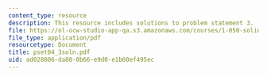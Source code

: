 ```yaml
---
content_type: resource
description: This resource includes solutions to problem statement 3.
file: https://ol-ocw-studio-app-qa.s3.amazonaws.com/courses/1-050-solid-mechanics-fall-2004/ad028006da800b66e9d0e1b60ef495ec_pset04_3soln.pdf
file_type: application/pdf
resourcetype: Document
title: pset04_3soln.pdf
uid: ad028006-da80-0b66-e9d0-e1b60ef495ec
---
```

